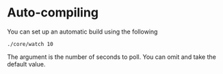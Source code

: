 # Auto-compiling

You can set up an automatic build using the following

    ./core/watch 10

The argument is the number of seconds to poll.  You can omit and take the default value.

